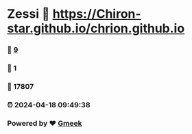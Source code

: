 # Zessi :link: https://Chiron-star.github.io/chrion.github.io 
### :page_facing_up: [9](https://Chiron-star.github.io/chrion.github.io/tag.html) 
### :speech_balloon: 1 
### :hibiscus: 17807 
### :alarm_clock: 2024-04-18 09:49:38 
### Powered by :heart: [Gmeek](https://github.com/Meekdai/Gmeek)
